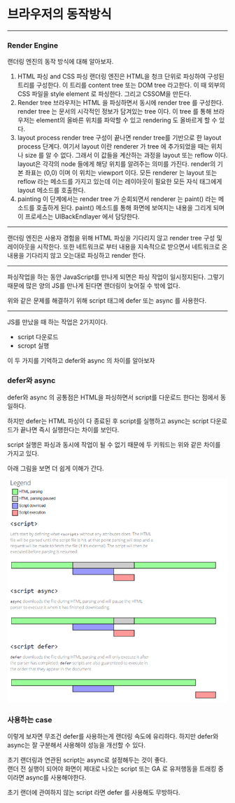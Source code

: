 # 브라우저의 동작방식

---

### Render Engine

랜더링 엔진의 동작 방식에 대해 알아보자.

1. HTML 파싱 and CSS 파싱
   랜더링 엔진은 HTML을 청크 단위로 파싱하여 구성된 트리를 구성한다. 이 트리를 content tree 또는 DOM tree 라고한다.
   이 때 외부의 CSS 파일을 style element 로 파싱한다. 그리고 CSSOM을 만든다.
2. Render tree
   브라우저는 HTML 을 파싱하면서 동시에 render tree 를 구성한다. render tree 는 문서의 시각적인 정보가 담겨있는 tree 이다. 이 tree 를 통해 브라우저는 element의 올바른 위치를 파악할 수 있고 rendering 도 올바르게 할 수 있다.
3. layout process
   render tree 구성이 끝나면 render tree를 기반으로 한 layout process 단계다. 여기서 layout 이란 renderer 가 tree 에 추가되었을 때는 위치나 size 를 알 수 없다. 그래서 이 값들을 계산하는 과정을 layout 또는 reflow 이다. layout은 각각의 node 들에게 해당 위치를 알려주는 의미를 가진다.
   render의 기본 좌표는 (0,0) 이며 이 위치는 viewport 이다. 모든 renderer 는 layout 또는 reflow 라는 메소드를 가지고 있는데 이는 레이아웃이 필요한 모든 자식 태그에게 layout 메소드를 호출한다.
4. painting
   이 단계에서는 render tree 가 순회되면서 renderer 는 paint() 라는 메소드를 호출하게 된다. paint() 메소드를 통해 화면에 보여지는 내용을 그리게 되며 이 프로세스는 UIBackEndlayer 에서 담당한다.

---

랜더링 엔진은 사용자 경험을 위해 HTML 파싱을 기다리지 않고 render tree 구성 및 레이아웃을 시작한다. 또한 네트워크로 부터 내용을 지속적으로 받으면서 네트워크로 온 내용을 기다리지 않고 오는대로 파싱하고 render 한다.

---

파싱작업을 하는 동안 JavaScript를 만나게 되면은 파싱 작업이 일시정지된다. 그렇기 때문에 많은 양의 JS를 만나게 된다면 랜더링이 늦어질 수 밖에 없다.

위와 같은 문제를 해결하기 위해 script 태그에 defer 또는 async 를 사용한다.

---

JS를 만났을 때 하는 작업은 2가지이다.

- script 다운로드
- scropt 실행

이 두 가지를 기억하고 defer와 async 의 차이를 알아보자

### defer와 async

defer와 async 의 공통점은 HTML을 파싱하면서 script를 다운로드 한다는 점에서 동일하다.

하지만 defer는 HTML 파싱이 다 종료된 후 script를 실행하고 async는 script 다운로드가 끝나면 즉시 실행한다는 차이를 보인다.

script 실행은 파싱과 동시에 작업이 될 수 없기 때문에 두 키워드는 위와 같은 차이를 가지고 있다.

아래 그림을 보면 더 쉽게 이해가 간다.

![defer와 async](./deferAsync.png)

### 사용하는 case

이렇게 보자면 무조건 defer를 사용하는게 랜더링 속도에 유리하다. 하지만 defer와 async는 잘 구분해서 사용해야 성능을 개선할 수 있다.

초기 랜더링과 연관된 script는 async로 설정해두는 것이 좋다.  
랜더 전 실행이 되어야 화면이 제대로 나오는 script 또는 GA 로 유저행동을 트래킹 중이라면 async를 사용해야한다.

초기 랜더에 관여하지 않는 script 라면 defer 를 사용해도 무방하다.
